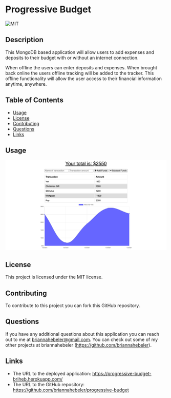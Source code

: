 # Progressive Budget
![MIT](https://img.shields.io/badge/license-MIT-blueviolet)

## Description 
This MongoDB based application will allow users to add expenses and deposits to their budget with or without an internet connection.

When offline the users can enter deposits and expenses. When brought back online the users offline tracking will be added to the tracker. This offline functionality will allow the user access to their financial information anytime, anywhere. 

## Table of Contents  
* [Usage](#usage)
* [License](#license)
* [Contributing](#contributing)
* [Questions](#questions)
* [Links](#links)

## Usage 
![](./public/assets/images/budgetScreenshot.png)

## License
This project is licensed under the MIT license.

## Contributing
To contribute to this project you can fork this GitHub repository.

## Questions
If you have any additional questions about this application you can reach out to me at briannahebeler@gmail.com.
You can check out some of my other projects at briannahebeler (https://github.com/briannahebeler).

## Links
* The URL to the deployed application: https://progressive-budget-briheb.herokuapp.com/
* The URL to the GitHub repository: https://github.com/briannahebeler/progressive-budget
